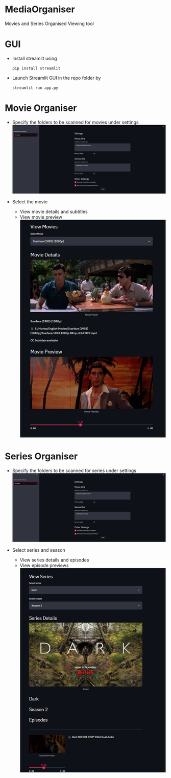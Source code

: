 # MediaOrganiser
 Movies and Series Organised Viewing tool

# GUI
 - Install streamlit using
   ```
   pip install streamlit
   ```
 - Launch Streamlit GUI in the repo folder by
   ```
   streamlit run app.py
   ```

# Movie Organiser
 - Specify the folders to be scanned for movies under settings
    ![Settings](DocImages/Settings.PNG)

 - Select the movie
    - View movie details and subtitles
    - View movie preview
    ![Movie Details](DocImages/ViewMovies.PNG)

# Series Organiser
 - Specify the folders to be scanned for series under settings
    ![Settings](DocImages/Settings.PNG)

 - Select series and season
    - View series details and episodes
    - View episode previews
    ![Movie Details](DocImages/ViewSeries.PNG)
    
    